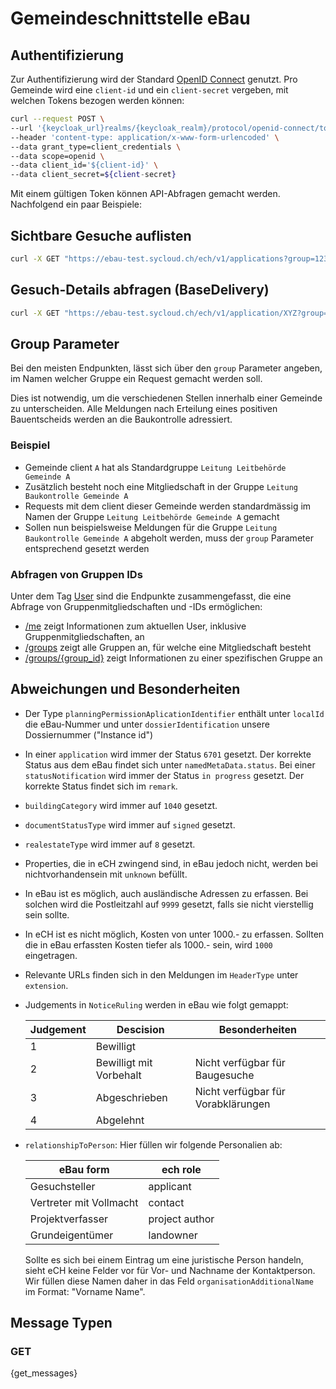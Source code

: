 # Gemeindeschnittstelle eBau

## Authentifizierung

Zur Authentifizierung wird der Standard [OpenID Connect](https://openid.net/connect/) genutzt. Pro Gemeinde wird eine `client-id` und ein `client-secret` vergeben, mit welchen Tokens bezogen werden können:

```bash
curl --request POST \
--url '{keycloak_url}realms/{keycloak_realm}/protocol/openid-connect/token' \
--header 'content-type: application/x-www-form-urlencoded' \
--data grant_type=client_credentials \
--data scope=openid \
--data client_id='${client-id}' \
--data client_secret=${client-secret}
```

Mit einem gültigen Token können API-Abfragen gemacht werden. Nachfolgend ein paar Beispiele:

## Sichtbare Gesuche auflisten

```bash
curl -X GET "https://ebau-test.sycloud.ch/ech/v1/applications?group=123" -H "Authorization: Bearer ${TOKEN}"
```

## Gesuch-Details abfragen (BaseDelivery)

```bash
curl -X GET "https://ebau-test.sycloud.ch/ech/v1/application/XYZ?group=123" -H "Authorization: Bearer ${TOKEN}"
```

## Group Parameter

Bei den meisten Endpunkten, lässt sich über den `group` Parameter angeben, im Namen welcher Gruppe ein Request gemacht werden soll.

Dies ist notwendig, um die verschiedenen Stellen innerhalb einer Gemeinde zu unterscheiden. Alle Meldungen nach Erteilung eines positiven Bauentscheids werden an die Baukontrolle adressiert.

### Beispiel

- Gemeinde client `A` hat als Standardgruppe `Leitung Leitbehörde Gemeinde A`
- Zusätzlich besteht noch eine Mitgliedschaft in der Gruppe `Leitung Baukontrolle Gemeinde A`
- Requests mit dem client dieser Gemeinde werden standardmässig im Namen der Gruppe `Leitung Leitbehörde Gemeinde A` gemacht
- Sollen nun beispielsweise Meldungen für die Gruppe `Leitung Baukontrolle Gemeinde A` abgeholt werden, muss der `group` Parameter entsprechend gesetzt werden

### Abfragen von Gruppen IDs

Unter dem Tag [User](#/User) sind die Endpunkte zusammengefasst, die eine Abfrage von Gruppenmitgliedschaften und -IDs ermöglichen:

- [/me](#/User/api_v1_me_read) zeigt Informationen zum aktuellen User, inklusive Gruppenmitgliedschaften, an
- [/groups](#/User/api_v1_groups_list) zeigt alle Gruppen an, für welche eine Mitgliedschaft besteht
- [/groups/{group_id}](#/User/api_v1_groups_read) zeigt Informationen zu einer spezifischen Gruppe an

## Abweichungen und Besonderheiten

- Der Type `planningPermissionAplicationIdentifier` enthält unter `localId` die eBau-Nummer und unter `dossierIdentification` unsere Dossiernummer ("Instance id")

- In einer `application` wird immer der Status `6701` gesetzt. Der korrekte Status aus dem eBau findet sich unter `namedMetaData.status`. Bei einer `statusNotification` wird immer der Status `in progress` gesetzt. Der korrekte Status findet sich im `remark`.

- `buildingCategory` wird immer auf `1040` gesetzt.

- `documentStatusType` wird immer auf `signed` gesetzt.

- `realestateType` wird immer auf `8` gesetzt.

- Properties, die in eCH zwingend sind, in eBau jedoch nicht, werden bei nichtvorhandensein mit `unknown` befüllt.

- In eBau ist es möglich, auch ausländische Adressen zu erfassen. Bei solchen wird die Postleitzahl auf `9999` gesetzt, falls sie nicht vierstellig sein sollte.

- In eCH ist es nicht möglich, Kosten von unter 1000.- zu erfassen. Sollten die in eBau erfassten Kosten tiefer als 1000.- sein, wird `1000` eingetragen.

- Relevante URLs finden sich in den Meldungen im `HeaderType` unter `extension`.

- Judgements in `NoticeRuling` werden in eBau wie folgt gemappt:

  | Judgement | Descision               | Besonderheiten                     |
  | --------- | ----------------------- | ---------------------------------- |
  | 1         | Bewilligt               |                                    |
  | 2         | Bewilligt mit Vorbehalt | Nicht verfügbar für Baugesuche     |
  | 3         | Abgeschrieben           | Nicht verfügbar für Vorabklärungen |
  | 4         | Abgelehnt               |                                    |

- `relationshipToPerson`: Hier füllen wir folgende Personalien ab:

  | eBau form               | ech role       |
  | ----------------------- | -------------- |
  | Gesuchsteller           | applicant      |
  | Vertreter mit Vollmacht | contact        |
  | Projektverfasser        | project author |
  | Grundeigentümer         | landowner      |

  Sollte es sich bei einem Eintrag um eine juristische Person handeln, sieht eCH keine
  Felder vor für Vor- und Nachname der Kontaktperson. Wir füllen diese Namen daher in das Feld
  `organisationAdditionalName` im Format: "Vorname Name".

## Message Typen

### GET

{get_messages}
